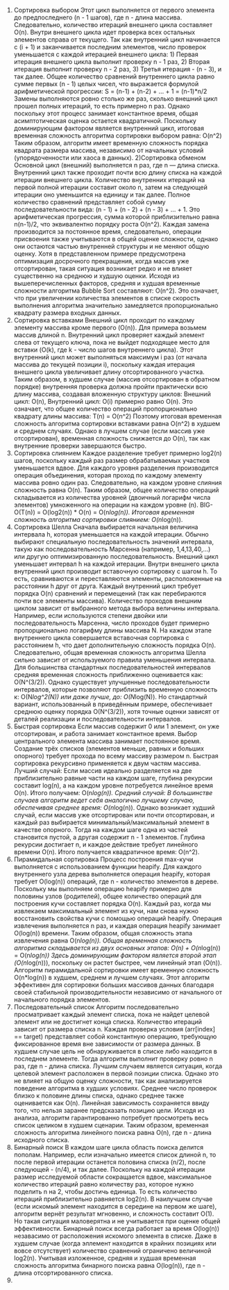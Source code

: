 1) Сортировка выбором
Этот цикл выполняется от первого элемента до предпоследнего (n - 1 шагов), где n - длина массива. Следовательно, количество итераций внешнего цикла составляет O(n). Внутри внешнего цикла идет проверка всех остальных элементов справа от текущего. Так как внутренний цикл начинается с (i + 1) и заканчивается последним элементов, число проверок уменьшается с каждой итерацией внешнего цикла: 1) Первая итерация внешнего цикла выполнит проверку n - 1 раз, 2) Вторая итерация выполнит проверку n - 2 раз, 3) Третья итерация - (n - 3), и так далее. Общее количество сравнений внутреннего цикла равно сумме первых (n - 1) целых чисел, что выражается формулой арифметической прогрессии:
S = (n-1) + (n-2) + ... + 1 = (n-1)*n/2
Замены выполняются ровно столько же раз, сколько внешний цикл прошел полных итераций, то есть примерно 
n раз. Однако поскольку этот процесс занимает константное время, общая асимптотическая оценка остается квадратичной. Поскольку доминирующим фактором является внутренний цикл, итоговая временная сложность алгоритма сортировки выбором равна:
O(n^2) 
Таким образом, алгоритм имеет временную сложность порядка квадрата размера массива, независимо от начальных условий (упорядоченности или хаоса в данных).
2)Сортировка обменом
Основной цикл (внешний) выполняется n раз, где n — длина списка. Внутренний цикл также проходит почти всю длину списка на каждой итерации внешнего цикла. Количество внутренних итераций на первой полной итерации составит около n, затем на следующей итерации оно уменьшится на единицу и так далее. Полное количество сравнений представляет собой сумму последовательности вида: 
(n - 1) + (n - 2) + (n - 3) + … + 1. Это арифметическая прогрессия, сумма которой приблизительно равна n(n-1)/2, что эквивалентно порядку роста O(n^2). Каждая замена производится за постоянное время, следовательно, операции присвоения также учитываются в общей оценке сложности, однако они остаются частью внутренней структуры и не меняют общую оценку. Хотя в представленном примере предусмотрена оптимизация досрочного прекращения, когда массив уже отсортирован, такая ситуация возникает редко и не влияет существенно на среднюю и худшую оценки. Исходя из вышеперечисленных факторов, средняя и худшая временные сложности алгоритма Bubble Sort составляют: O(n^2). Это означает, что при увеличении количества элементов в списке скорость выполнения алгоритма значительно замедляется пропорционально квадрату размера входных данных.
3) Сортировка вставками
Внешний цикл проходит по каждому элементу массива кроме первого (O(n)). Для примера возьмем массив длиной n. Внутренний цикл проверяет каждый элемент слева от текущего ключа, пока не выйдет подходящее место для вставки (O(k), где k - число шагов внутреннего цикла). Этот внутренний цикл может выполняться максимум i раз (от начала массива до текущей позиции i), поскольку каждая итерация внешнего цикла увеличивает длину отсортированного участка. Таким образом, в худшем случае (массив отсортирован в обратном порядке) внутренняя проверка должна пройти практически всю длину массива, создавая вложенную структуру циклов: Внешний цикл: O(n), Внутренний цикл: O(i) примерно равно O(n). Это означает, что общее количество операций пропорционально квадрату длины массива: 
T(n) = O(n^2)
Поэтому итоговая временная сложность алгоритма сортировки вставками равна O(n^2) в худшем и среднем случаях. Однако в лучшем случае (если массив уже отсортирован), временная сложность снижается до O(n), так как внутренние проверки завершаются быстро.
4) Сортировка слиянием
Каждое разделение требует примерно log2(n) шагов, поскольку каждый раз размер обрабатываемых участков уменьшается вдвое. Для каждого уровня разделения производится операция объединения, которая проход по каждому элементу массива ровно один раз. Следовательно, на каждом уровне слияния сложность равна O(n). Таким образом, общее количество операций складывается из количества уровней (двоичный логарифм числа элементов) умноженного на операции на каждом уровне (n). BIG-O(T(n)) = O(log2(n)) * O(n) = O(n*log(n)). Итоговая временная сложность алгоритма сортировки слиянием: O(n*log(n)).
5) Сортировка Шелла
Сначала выбирается начальная величина интервала h, которая уменьшается на каждой итерации. Обычно выбирают специальную последовательность значений интервала, такую как последовательность Марсенна (например, 1,4,13,40,…) или другую оптимизированную последовательность. Внешний цикл уменьшает интервал 
h на каждой итерации. Внутри внешнего цикла внутренний цикл производит вставочную сортировку с шагом h. То есть, сравниваются и переставляются элементы, расположенные на расстоянии h друг от друга. Каждый внутренний цикл требует порядка O(n) сравнений и перемещений (так как перебираются почти все элементы массива). Количество проходов внешним циклом зависит от выбранного метода выбора величины интервала. Например, если используются степени двойки или последовательность Марсенна, число проходов будет примерно пропорционально логарифму длины массива N. На каждом этапе внутреннего цикла совершается вставочная сортировка с расстоянием h, что дает дополнительную сложность порядка O(n). Следовательно, общая временная сложность алгоритма Шелла сильно зависит от используемого правила уменьшения интервала. Для большинства стандартных последовательностей интервалов средняя временная сложность приближенно оценивается как: O(N^(3/2)). Однако существует улучшенные последовательности интервалов, которые позволяют приблизить временную сложность к: 
O(N*log^2(N)) или даже лучше, до: 
O(N*log(N)).
Но стандартный вариант, использованный в приведённым примере, обеспечивает среднюю оценку порядка O(N^(3/2)), хотя точные оценки зависят от деталей реализации и последовательности интервалов.
6) Быстрая сортировка
Если массив содержит 0 или 1 элемент, он уже отсортирован, и работа занимает константное время. Выбор центрального элемента массива занимает постоянное время. Создание трёх списков (элементов меньше, равных и больших опорного) требует прохода по всему массиву размером n. Быстрая сортировка рекурсивно применяется к двум частям массива. Лучший случай: Если массив идеально разделяется на две приблизительно равные части на каждом шаге, глубина рекурсии составит log(n), а на каждом уровне потребуется линейное время O(n). Итого получаем:
O(n*log(n)). Средний случай: В большинстве случаев алгоритм ведет себя аналогично лучшему случаю, обеспечивая среднее время:
O(n*log(n)). Однако возникает худший случай, если массив уже отсортирован или почти отсортирован, и каждый раз выбирается минимальный/максимальный элемент в качестве опорного. Тогда на каждом шаге одна из частей становится пустой, а другая содержит n - 1 элементов. Глубина рекурсии достигает n, и каждое действие требует линейного времени O(n). Итого получается квадратичное время: 
O(n^2).
7) Пирамидальная сортировка
Процесс построения max-кучи выполняется с использованием функции heapify. Для каждого внутреннего узла дерева выполняется операция heapify, которая требует O(log(n)) операций, где n - количество элементов в дереве. Поскольку мы выполняем операцию heapify примерно для половины узлов (родителей), общее количество операций для построения кучи составляет порядка O(n). Каждый раз, когда мы извлекаем максимальный элемент из кучи, нам снова нужно восстановить свойства кучи с помощью операций heapify. Операция извлечения выполняется n раз, и каждая операция heapify занимает O(log(n)) времени. Таким образом, общая сложность этапа извлечения равна O(n*log(n)). Общая временная сложность алгоритма складывается из двух основных этапов:
O(n) + O(n*log(n)) = O(n*log(n))
Здесь доминирующим фактором является второй этап (O(n*log(n))), поскольку он растет быстрее, чем линейный этап (O(n)). 
Алгоритм пирамидальной сортировки имеет временную сложность O(n*log(n)) в худшем, среднем и лучшем случаях. Этот алгоритм эффективен для сортировки больших массивов данных благодаря своей стабильной производительности независимо от начального от начального порядка элементов.
8) Последовательный список
Алгоритм последовательно просматривает каждый элемент списка, пока не найдет целевой элемент или не достигнет конца списка. Количество итераций зависит от размера списка n. Каждая проверка условия (arr[index] == target) представляет собой константную операцию, требующую фиксированное время вне зависимости от размера данных. В худшем случае цель не обнаруживается в списке либо находится в последнем элементе. Тогда алгоритм выполнит проверку ровно n раз, где n - длина списка. Лучшим случаем является ситуация, когда целевой элемент расположен в первой позиции списка. Однако это не влияет на общую оценку сложности, так как анализируется поведение алгоритма в худших условиях. Среднее число проверок близко к половине длины списка, однако среднее также оценивается как O(n). Линейная зависимость сохраняется ввиду того, что нельзя заранее предсказать позицию цели. Исходя из анализа, алгоритм гарантированно потребует просмотреть весь список целиком в худшем сценарии. Таким образом, временная сложность алгоритма линейного поиска равна O(n), где n - длина исходного списка.
9) Бинарный поиск
В каждом шаге цикла область поиска делится пополам. Например, если изначально имеется список длиной n,  то после первой итерации останется половина списка (n/2), после следующей - (n/4), и так далее. Поскольку на каждой итерации размер исследуемой области сокращается вдвое, максимальное количество итераций равно количеству раз, которое нужно поделить n на 2, чтобы достичь единица. То есть количество итераций приблизительно равняется log2(n). В наилучшем случае (если искомый элемент находится в середине на первом же шаге), алгоритм вернёт результат мгновенно, и сложность составит O(1). Но такая ситуация маловерятна и не учитывается при оценке общей эффективности. Бинарный поиск всегда работает за время O(log(n)) незавасимо от расположения искомого элемента в списке. Даже в худшем случае (когда эллемент находится в крайних позициях или вовсе отсутствует) количество сравнений ограничено величиной log2(n). Учитывая изложенное, средняя и худшая временная сложность алгоритма бинарного поиска равна O(log(n)), где n - длина отсортированного списка.
10) 
